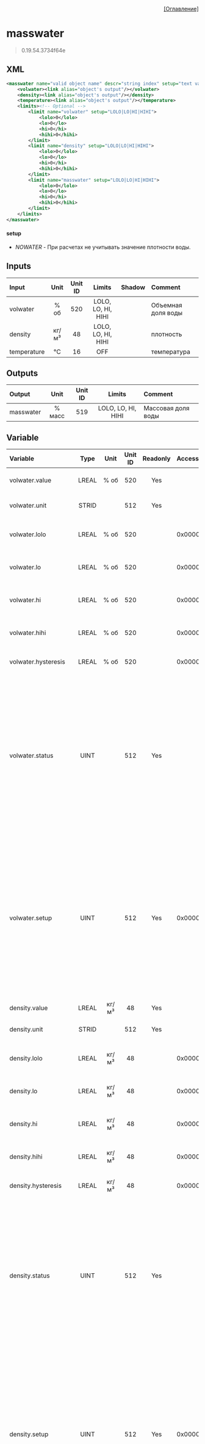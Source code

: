 <p align='right'><a href='index.html'>[Оглавление]</a></p>

# masswater
> 0.19.54.3734f64e
## XML
````xml
<masswater name="valid object name" descr="string index" setup="text value" >
	<volwater><link alias="object's output"/></volwater>
	<density><link alias="object's output"/></density>
	<temperature><link alias="object's output"/></temperature>
	<limits><!-- Optional -->
		<limit name="volwater" setup="LOLO|LO|HI|HIHI">
			<lolo>0</lolo>
			<lo>0</lo>
			<hi>0</hi>
			<hihi>0</hihi>
		</limit>
		<limit name="density" setup="LOLO|LO|HI|HIHI">
			<lolo>0</lolo>
			<lo>0</lo>
			<hi>0</hi>
			<hihi>0</hihi>
		</limit>
		<limit name="masswater" setup="LOLO|LO|HI|HIHI">
			<lolo>0</lolo>
			<lo>0</lo>
			<hi>0</hi>
			<hihi>0</hihi>
		</limit>
	</limits>
</masswater>
````

#### setup
* _NOWATER_  - При расчетах не учитывать значение плотности воды.

## Inputs
Input | Unit | Unit ID | Limits | Shadow | Comment
:-- |:--:|:--:|:--:|:--:|:--
volwater | % об | 520 | LOLO, LO, HI, HIHI |  | Объемная доля воды
density | кг/м³ | 48 | LOLO, LO, HI, HIHI |  | плотность
temperature | °C | 16 | OFF |  | температура

## Outputs
Output | Unit | Unit ID | Limits | Comment
:-- |:--:|:--:|:--:|:--
masswater | % масс | 519 | LOLO, LO, HI, HIHI | Массовая доля воды

## Variable
Variable | Type | Unit | Unit ID | Readonly | Access | Comment
:-- |:--:|:--:|:--:|:--:|:-- |:--
volwater.value | LREAL | % об | 520 | Yes |   | Объемная доля воды. Текущее значение
volwater.unit | STRID |  | 512 | Yes |   | Объемная доля воды. Единицы измерения
volwater.lolo | LREAL | % об | 520 |  | 0x00000200 | Объемная доля воды. Значение аварийного минимума
volwater.lo | LREAL | % об | 520 |  | 0x00000200 | Объемная доля воды. Значение предаварийного минимума
volwater.hi | LREAL | % об | 520 |  | 0x00000200 | Объемная доля воды. Значение предаварийного максимума
volwater.hihi | LREAL | % об | 520 |  | 0x00000200 | Объемная доля воды. Значение аварийного максимума
volwater.hysteresis | LREAL | % об | 520 |  | 0x00000200 | Объемная доля воды. Значение гистерезиса
volwater.status | UINT |  | 512 | Yes |   | Объемная доля воды. Статус:<br/>0: Неопределен<br/>1: Недействительное значение<br/>2: Значение ниже аварийного минимума<br/>3: Значение ниже предаварийного минимума<br/>4: Значение в рабочем диапазоне<br/>5: Значение выше предаварийного максимума<br/>6: Значение выше аварийного максимума<br/>
volwater.setup | UINT |  | 512 | Yes | 0x00000200 | Объемная доля воды. Настройка:<br/>0x0001: Не выдавать сообщения<br/>0x0002: Выдавать сообщение аварийного минимума<br/>0x0004: Выдавать сообщение предаварийного минимума<br/>0x0008: Выдавать сообщение предаварийного максимума<br/>0x0010: Выдавать сообщение аварийного максимума<br/>
density.value | LREAL | кг/м³ | 48 | Yes |   | плотность. Текущее значение
density.unit | STRID |  | 512 | Yes |   | плотность. Единицы измерения
density.lolo | LREAL | кг/м³ | 48 |  | 0x00000200 | плотность. Значение аварийного минимума
density.lo | LREAL | кг/м³ | 48 |  | 0x00000200 | плотность. Значение предаварийного минимума
density.hi | LREAL | кг/м³ | 48 |  | 0x00000200 | плотность. Значение предаварийного максимума
density.hihi | LREAL | кг/м³ | 48 |  | 0x00000200 | плотность. Значение аварийного максимума
density.hysteresis | LREAL | кг/м³ | 48 |  | 0x00000200 | плотность. Значение гистерезиса
density.status | UINT |  | 512 | Yes |   | плотность. Статус:<br/>0: Неопределен<br/>1: Недействительное значение<br/>2: Значение ниже аварийного минимума<br/>3: Значение ниже предаварийного минимума<br/>4: Значение в рабочем диапазоне<br/>5: Значение выше предаварийного максимума<br/>6: Значение выше аварийного максимума<br/>
density.setup | UINT |  | 512 | Yes | 0x00000200 | плотность. Настройка:<br/>0x0001: Не выдавать сообщения<br/>0x0002: Выдавать сообщение аварийного минимума<br/>0x0004: Выдавать сообщение предаварийного минимума<br/>0x0008: Выдавать сообщение предаварийного максимума<br/>0x0010: Выдавать сообщение аварийного максимума<br/>
temperature.value | LREAL | °C | 16 | Yes |   | температура. Текущее значение
temperature.unit | STRID |  | 512 | Yes |   | температура. Единицы измерения
masswater.value | LREAL | % масс | 519 | Yes |   | Массовая доля воды. Текущее значение
masswater.unit | STRID |  | 512 | Yes |   | Массовая доля воды. Единицы измерения
masswater.lolo | LREAL | % масс | 519 |  | 0x00000200 | Массовая доля воды. Значение аварийного минимума
masswater.lo | LREAL | % масс | 519 |  | 0x00000200 | Массовая доля воды. Значение предаварийного минимума
masswater.hi | LREAL | % масс | 519 |  | 0x00000200 | Массовая доля воды. Значение предаварийного максимума
masswater.hihi | LREAL | % масс | 519 |  | 0x00000200 | Массовая доля воды. Значение аварийного максимума
masswater.hysteresis | LREAL | % масс | 519 |  | 0x00000200 | Массовая доля воды. Значение гистерезиса
masswater.status | UINT |  | 512 | Yes |   | Массовая доля воды. Статус:<br/>0: Неопределен<br/>1: Недействительное значение<br/>2: Значение ниже аварийного минимума<br/>3: Значение ниже предаварийного минимума<br/>4: Значение в рабочем диапазоне<br/>5: Значение выше предаварийного максимума<br/>6: Значение выше аварийного максимума<br/>
masswater.setup | UINT |  | 512 | Yes | 0x00000200 | Массовая доля воды. Настройка:<br/>0x0001: Не выдавать сообщения<br/>0x0002: Выдавать сообщение аварийного минимума<br/>0x0004: Выдавать сообщение предаварийного минимума<br/>0x0008: Выдавать сообщение предаварийного максимума<br/>0x0010: Выдавать сообщение аварийного максимума<br/>
setup | UINT |  | 512 | Yes |   | Настройка:<br/>0x0001: При расчетах не учитывать значение плотности воды.<br/>
water.density | LREAL | кг/м³ | 48 | Yes |   | Вычисленное значение плотности воды
fault | UDINT |  | 512 | Yes |   | Флаг ошибки


> При отсутвие флага NOWATER производтся расчет плотности воды согласно таблице из "__ГСССД 2-77__ ВОДА. ПЛОТНОСТЬ ПРИ АТМОСФЕРНОМ ДАВЛЕНИИ И ТЕМПЕРАТУРАХ от 0 до 100 °С".
[^mutable]: Если объект не привязан к модулю ввода-вывода, то данная переменная будет записываемой.


<p align='right'><a href='index.html'>[Оглавление]</a></p>

